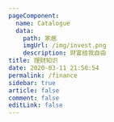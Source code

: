 ```yaml
---
pageComponent: 
  name: Catalogue
  data: 
    path: 家居
    imgUrl: /img/invest.png
    description: 财富给我自由
title: 理财知识
date: 2020-03-11 21:50:54
permalink: /finance
sidebar: true
article: false
comment: false
editLink: false
---
```

